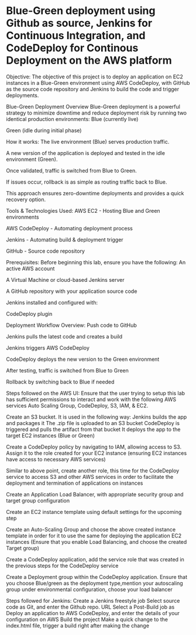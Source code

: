 # Blue-Green deployment using Github as source, Jenkins for Continuous Integration, and CodeDeploy for Continous Deployment on the AWS platform

Objective:
The objective of this project is to deploy an application on EC2 instances in a Blue-Green environment using AWS CodeDeploy, with GitHub as the source code repository and Jenkins to build the code and trigger deployments.

Blue-Green Deployment Overview
Blue-Green deployment is a powerful strategy to minimize downtime and reduce deployment risk by running two identical production environments:
Blue (currently live)


Green (idle during initial phase)


How it works:
The live environment (Blue) serves production traffic.


A new version of the application is deployed and tested in the idle environment (Green).


Once validated, traffic is switched from Blue to Green.


If issues occur, rollback is as simple as routing traffic back to Blue.


This approach ensures zero-downtime deployments and provides a quick recovery option.

Tools & Technologies Used:
AWS EC2 - Hosting Blue and Green environments


AWS CodeDeploy - Automating deployment process


Jenkins - Automating build & deployment trigger


GitHub - Source code repository



Prerequisites:
Before beginning this lab, ensure you have the following:
An active AWS account


A Virtual Machine or cloud-based Jenkins server


A GitHub repository with your application source code


Jenkins installed and configured with:


CodeDeploy plugin



Deployment Workflow Overview:
Push code to GitHub


Jenkins pulls the latest code and creates a build


Jenkins triggers AWS CodeDeploy


CodeDeploy deploys the new version to the Green environment


After testing, traffic is switched from Blue to Green


Rollback by switching back to Blue if needed


Steps followed on the AWS UI:
Ensure that the user trying to setup this lab has sufficient permissions to interact and work with the following AWS services Auto Scaling Group, CodeDeploy, S3, IAM, & EC2.


Create an S3 bucket. It is used in the following way:
Jenkins builds the app and packages it
The .zip file is uploaded to an S3 bucket
CodeDeploy is triggered and pulls the artifact from that bucket
It deploys the app to the target EC2 instances (Blue or Green)

Create a CodeDeploy policy by navigating to IAM, allowing access to S3. Assign it to the role created for your EC2 instance (ensuring EC2 instances have access to necessary AWS services)


Similar to above point, create another role, this time for the CodeDeploy service to access S3 and other AWS services in order to facilitate the deployment and termination of applications on instances


Create an Application Load Balancer, with appropriate security group and target group configuration


Create an EC2 instance template using default settings for the upcoming step


Create an Auto-Scaling Group and choose the above created instance template in order for it to use the same for deploying the application EC2 instances (Ensure that you enable Load Balancing, and choose the created Target group)


Create a CodeDeploy application, add the service role that was created in the previous steps for the CodeDeploy service


Create a Deployment group within the CodeDeploy application. Ensure that you choose Blue/green as the deployment type,mention your autoscaling group under environmental configuration, choose your load balancer


Steps followed for Jenkins:
Create a Jenkins freestyle job
Select source code as Git, and enter the Github repo. URL
Select a Post-Build job as Deploy an application to AWS CodeDeploy, and enter the details of your configuration on AWS
Build the project
Make a quick change to the index.html file, trigger a build right after making the change 
